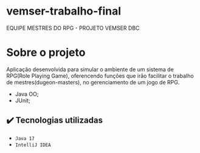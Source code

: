 # vemser-trabalho-final
EQUIPE MESTRES DO RPG - PROJETO VEMSER DBC

# Sobre o projeto
Aplicação desenvolvida para simular o ambiente de um sistema de RPG(Role Playing Game), oferencendo funções que irão facilitar o trabalho de mestres(dugeon-masters), no gerenciamento de um jogo de RPG. 

* Java OO;
* JUnit;

## ✔️ Tecnologias utilizadas

- ``Java 17``
- ``IntelliJ IDEA``

